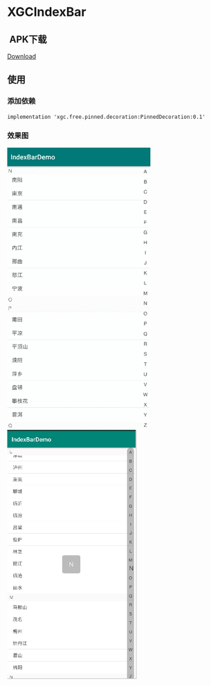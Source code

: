 # XGCIndexBar

##  APK下载
[Download](https://github.com/linuxjava/XGCIndexBar/raw/master/apk/app-debug.apk)

## 使用
### 添加依赖
```xml
implementation 'xgc.free.pinned.decoration:PinnedDecoration:0.1'
```
### 效果图
![image](https://github.com/linuxjava/XGCIndexBar/raw/master/screenshot/1.gif)
![image](https://github.com/linuxjava/XGCIndexBar/raw/master/screenshot/2.png)





